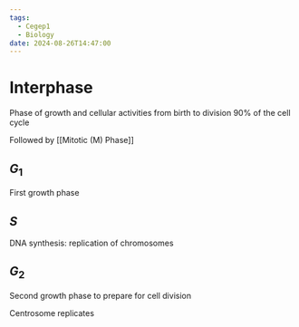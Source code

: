 ```yaml
---
tags:
  - Cegep1
  - Biology
date: 2024-08-26T14:47:00
---
```


# Interphase

Phase of growth and cellular activities from birth to division
90% of the cell cycle

Followed by [[Mitotic (M) Phase]]

## $G_1$

First growth phase

## $S$

DNA synthesis: replication of chromosomes

## $G_2$

Second growth phase to prepare for cell division

Centrosome replicates